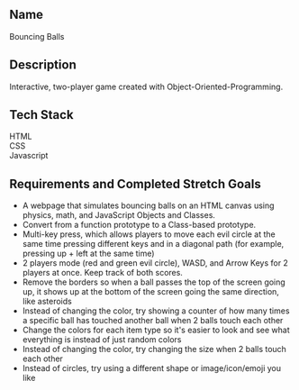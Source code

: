 ## Name
Bouncing Balls

## Description
Interactive, two-player game created with Object-Oriented-Programming.

## Tech Stack
HTML <br />
CSS <br />
Javascript <br />

## Requirements and Completed Stretch Goals
- A webpage that simulates bouncing balls on an HTML canvas using physics, math, and JavaScript Objects and Classes.
- Convert from a function prototype to a Class-based prototype.
- Multi-key press, which allows players to move each evil circle at the same time pressing different keys and in a diagonal path (for example, pressing up + left at the same time)
- 2 players mode (red and green evil circle), WASD, and Arrow Keys for 2 players at once. Keep track of both scores.
- Remove the borders so when a ball passes the top of the screen going up, it shows up at the bottom of the screen going the same direction, like asteroids
- Instead of changing the color, try showing a counter of how many times a specific ball has touched another ball when 2 balls touch each other
- Change the colors for each item type so it's easier to look and see what everything is instead of just random colors
- Instead of changing the color, try changing the size when 2 balls touch each other
- Instead of circles, try using a different shape or image/icon/emoji you like


